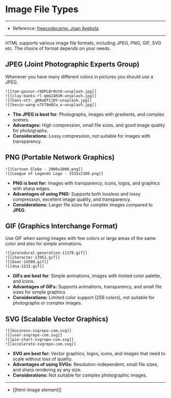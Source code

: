 # Image File Types

---
- Reference: [freecodecamp: Joan Ayebola](https://www.freecodecamp.org/news/how-to-work-with-images-in-html/)
---

HTML supports various image file formats, including JPEG, PNG, GIF, SVG etc. The choice of format depends on your needs.

## JPEG (Joint Photographic Experts Group)

Whenever you have many different colors in pictures you should use a JPEG.

```image-layout-masonry-4
![[tom-gainor-rbDPLBr0Ut0-unsplash.jpg]]
![[clay-banks-rl-qmGI4KSM-unsplash.jpg]]
![[hans-ott-_gKKw8fIjDY-unsplash.jpg]]
![[kevin-wang-u7X70m0Cw_o-unsplash.jpg]]
```

- **The JPEG is best for**: Photographs, images with gradients, and complex scenes.
- **Advantages:** High compression, small file sizes, and good image quality for photographs.
- **Considerations:** Lossy compression, not suitable for images with transparency.

## PNG (Portable Network Graphics)

```image-layout-a
![[Cartoon Globe - 2000x2000.png]]
![[League of Legends Logo - 3331x2160.png]]
```

- **PNG is best for:** Images with transparency, icons, logos, and graphics with sharp edges.
- **Advantages of using PNG:** Supports both lossless and lossy compression, excellent image quality, and transparency.
- **Considerations:** Larger file sizes for complex images compared to **JPEG**.

## GIF (Graphics Interchange Format)

Use GIF when saving images with few colors or large areas of the same color and also for simple animations.

```image-layout-masonry-4
![[procedural-generation-11379.gif]]
![[character-13952.gif]]
![[boat-14509.gif]]
![[dna-1532.gif]]
```

- **GIFs are best for**: Simple animations, images with limited color palette, and icons.
- **Advantages of GIFs:** Supports animations, transparency, and small file sizes for simple graphics
- **Considerations:** Limited color support (256 colors), not suitable for photographs or complex images.

## SVG (Scalable Vector Graphics)

```image-layout-masonry-4
![[business-svgrepo-com.svg]]
![[user-svgrepo-com.svg]]
![[pie-chart-svgrepo-com.svg]]
![[accelerate-svgrepo-com.svg]]
```

- **SVG are best for:** Vector graphics, logos, icons, and images that need to scale without loss of quality.
- **Advantages of using SVGs:** Resolution-independent, small file sizes, and sharp rendering ay any size.
- **Considerations:** Not suitable for complex photographic images.

---

- [[html-image element]]

